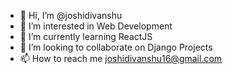 - 👋 Hi, I’m @joshidivanshu
- 👀 I’m interested in Web Development
- 🌱 I’m currently learning ReactJS
- 💞️ I’m looking to collaborate on Django Projects
- 📫 How to reach me joshidivanshu16@gmail.com

<!---
joshidivanshu/joshidivanshu is a ✨ special ✨ repository because its `README.md` (this file) appears on your GitHub profile.
You can click the Preview link to take a look at your changes.
--->
